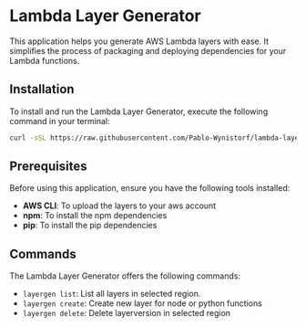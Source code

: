 # Lambda Layer Generator

This application helps you generate AWS Lambda layers with ease. It simplifies the process of packaging and deploying dependencies for your Lambda functions.

## Installation

To install and run the Lambda Layer Generator, execute the following command in your terminal:

```bash
curl -sSL https://raw.githubusercontent.com/Pablo-Wynistorf/lambda-layergen/main/install.sh | bash
```

## Prerequisites

Before using this application, ensure you have the following tools installed:

- **AWS CLI**: To upload the layers to your aws account
- **npm**: To install the npm dependencies
- **pip**: To install the pip dependencies

## Commands

The Lambda Layer Generator offers the following commands:

- `layergen list`: List all layers in selected region.
- `layergen create`: Create new layer for node or python functions
- `layergen delete`: Delete layerversion in selected region